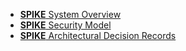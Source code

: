 * [**SPIKE** System Overview](@/architecture/system-overview.md)
* [**SPIKE** Security Model](@/architecture/security-model.md)
* [**SPIKE** Architectural Decision Records](@/architecture/architectural-decision-records.md)